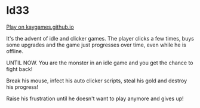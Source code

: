 ld33
===========
[Play on kaygames.github.io](http://kayzgames.github.io/ld33)

It's the advent of idle and clicker games. The player clicks a few times, buys some upgrades and the game just
progresses over time, even while he is offline.

UNTIL NOW. You are the monster in an idle game and you get the chance to fight back!

Break his mouse, infect his auto clicker scripts, steal his gold and destroy his progress!

Raise his frustration until he doesn't want to play anymore and gives up!